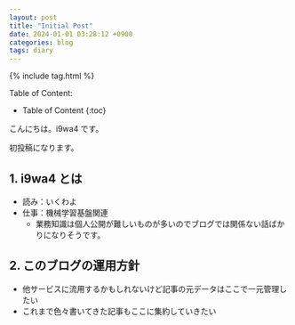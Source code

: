 ```yaml
---
layout: post
title: "Initial Post"
date: 2024-01-01 03:28:12 +0900
categories: blog
tags: diary
---
```


{% include tag.html %}

Table of Content:
- Table of Content
{:toc}

<!-- # h1 -->

こんにちは。i9wa4 です。

初投稿になります。

## 1. i9wa4 とは

- 読み：いくわよ
- 仕事：機械学習基盤関連
    - 業務知識は個人公開が難しいものが多いのでブログでは関係ない話ばかりになりそうです。

## 2. このブログの運用方針

- 他サービスに流用するかもしれないけど記事の元データはここで一元管理したい
- これまで色々書いてきた記事もここに集約していきたい
